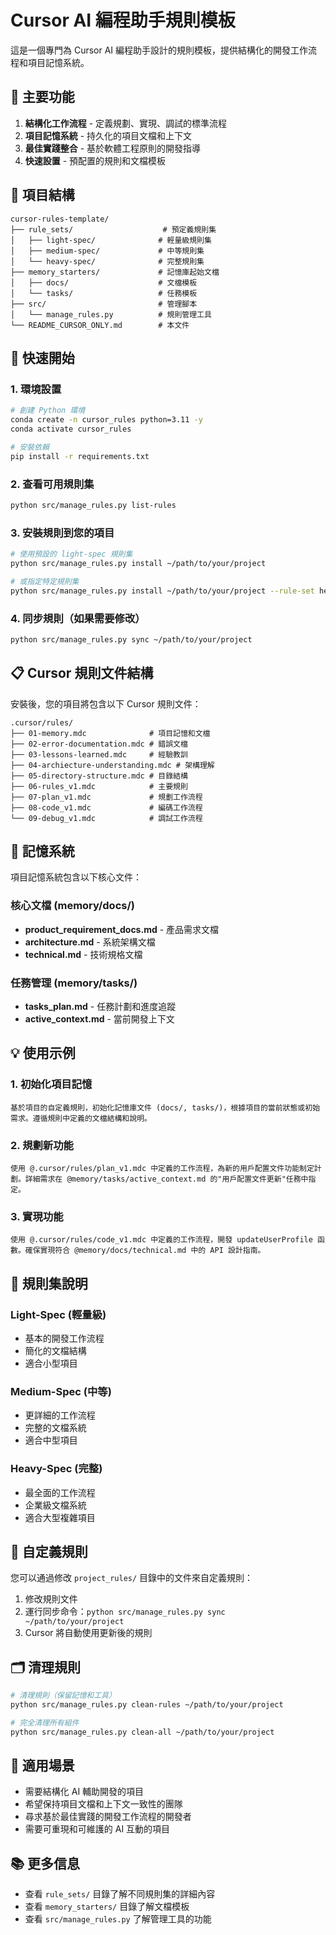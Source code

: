 # Cursor AI 編程助手規則模板

這是一個專門為 Cursor AI 編程助手設計的規則模板，提供結構化的開發工作流程和項目記憶系統。

## 🎯 主要功能

1. **結構化工作流程** - 定義規劃、實現、調試的標準流程
2. **項目記憶系統** - 持久化的項目文檔和上下文
3. **最佳實踐整合** - 基於軟體工程原則的開發指導
4. **快速設置** - 預配置的規則和文檔模板

## 📁 項目結構

```
cursor-rules-template/
├── rule_sets/                    # 預定義規則集
│   ├── light-spec/              # 輕量級規則集
│   ├── medium-spec/             # 中等規則集
│   └── heavy-spec/              # 完整規則集
├── memory_starters/             # 記憶庫起始文檔
│   ├── docs/                    # 文檔模板
│   └── tasks/                   # 任務模板
├── src/                         # 管理腳本
│   └── manage_rules.py          # 規則管理工具
└── README_CURSOR_ONLY.md        # 本文件
```

## 🚀 快速開始

### 1. 環境設置

```bash
# 創建 Python 環境
conda create -n cursor_rules python=3.11 -y
conda activate cursor_rules

# 安裝依賴
pip install -r requirements.txt
```

### 2. 查看可用規則集

```bash
python src/manage_rules.py list-rules
```

### 3. 安裝規則到您的項目

```bash
# 使用預設的 light-spec 規則集
python src/manage_rules.py install ~/path/to/your/project

# 或指定特定規則集
python src/manage_rules.py install ~/path/to/your/project --rule-set heavy-spec
```

### 4. 同步規則（如果需要修改）

```bash
python src/manage_rules.py sync ~/path/to/your/project
```

## 📋 Cursor 規則文件結構

安裝後，您的項目將包含以下 Cursor 規則文件：

```
.cursor/rules/
├── 01-memory.mdc              # 項目記憶和文檔
├── 02-error-documentation.mdc # 錯誤文檔
├── 03-lessons-learned.mdc     # 經驗教訓
├── 04-archiecture-understanding.mdc # 架構理解
├── 05-directory-structure.mdc # 目錄結構
├── 06-rules_v1.mdc            # 主要規則
├── 07-plan_v1.mdc             # 規劃工作流程
├── 08-code_v1.mdc             # 編碼工作流程
└── 09-debug_v1.mdc            # 調試工作流程
```

## 🧠 記憶系統

項目記憶系統包含以下核心文件：

### 核心文檔 (memory/docs/)
- **product_requirement_docs.md** - 產品需求文檔
- **architecture.md** - 系統架構文檔
- **technical.md** - 技術規格文檔

### 任務管理 (memory/tasks/)
- **tasks_plan.md** - 任務計劃和進度追蹤
- **active_context.md** - 當前開發上下文

## 💡 使用示例

### 1. 初始化項目記憶

```
基於項目的自定義規則，初始化記憶庫文件 (docs/, tasks/)，根據項目的當前狀態或初始需求。遵循規則中定義的文檔結構和說明。
```

### 2. 規劃新功能

```
使用 @.cursor/rules/plan_v1.mdc 中定義的工作流程，為新的用戶配置文件功能制定計劃。詳細需求在 @memory/tasks/active_context.md 的"用戶配置文件更新"任務中指定。
```

### 3. 實現功能

```
使用 @.cursor/rules/code_v1.mdc 中定義的工作流程，開發 updateUserProfile 函數。確保實現符合 @memory/docs/technical.md 中的 API 設計指南。
```

## 🔧 規則集說明

### Light-Spec (輕量級)
- 基本的開發工作流程
- 簡化的文檔結構
- 適合小型項目

### Medium-Spec (中等)
- 更詳細的工作流程
- 完整的文檔系統
- 適合中型項目

### Heavy-Spec (完整)
- 最全面的工作流程
- 企業級文檔系統
- 適合大型複雜項目

## 📝 自定義規則

您可以通過修改 `project_rules/` 目錄中的文件來自定義規則：

1. 修改規則文件
2. 運行同步命令：`python src/manage_rules.py sync ~/path/to/your/project`
3. Cursor 將自動使用更新後的規則

## 🗂️ 清理規則

```bash
# 清理規則（保留記憶和工具）
python src/manage_rules.py clean-rules ~/path/to/your/project

# 完全清理所有組件
python src/manage_rules.py clean-all ~/path/to/your/project
```

## 🎯 適用場景

- 需要結構化 AI 輔助開發的項目
- 希望保持項目文檔和上下文一致性的團隊
- 尋求基於最佳實踐的開發工作流程的開發者
- 需要可重現和可維護的 AI 互動的項目

## 📚 更多信息

- 查看 `rule_sets/` 目錄了解不同規則集的詳細內容
- 查看 `memory_starters/` 目錄了解文檔模板
- 查看 `src/manage_rules.py` 了解管理工具的功能




